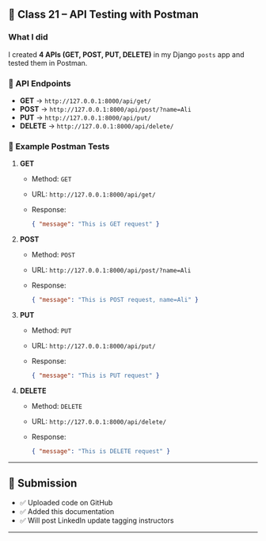 ## 📡 Class 21 – API Testing with Postman

### What I did

I created **4 APIs (GET, POST, PUT, DELETE)** in my Django `posts` app and tested them in Postman.

### 🔹 API Endpoints

* **GET** → `http://127.0.0.1:8000/api/get/`
* **POST** → `http://127.0.0.1:8000/api/post/?name=Ali`
* **PUT** → `http://127.0.0.1:8000/api/put/`
* **DELETE** → `http://127.0.0.1:8000/api/delete/`

### 🔹 Example Postman Tests

1. **GET**

   * Method: `GET`
   * URL: `http://127.0.0.1:8000/api/get/`
   * Response:

     ```json
     { "message": "This is GET request" }
     ```

2. **POST**

   * Method: `POST`
   * URL: `http://127.0.0.1:8000/api/post/?name=Ali`
   * Response:

     ```json
     { "message": "This is POST request, name=Ali" }
     ```

3. **PUT**

   * Method: `PUT`
   * URL: `http://127.0.0.1:8000/api/put/`
   * Response:

     ```json
     { "message": "This is PUT request" }
     ```

4. **DELETE**

   * Method: `DELETE`
   * URL: `http://127.0.0.1:8000/api/delete/`
   * Response:

     ```json
     { "message": "This is DELETE request" }
     ```

---

## 📌 Submission

* ✅ Uploaded code on GitHub
* ✅ Added this documentation
* ✅ Will post LinkedIn update tagging instructors

---